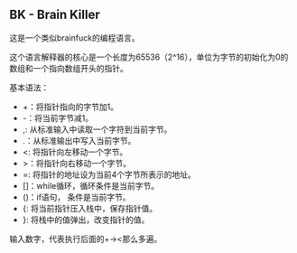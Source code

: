 ## BK - Brain Killer
这是一个类似brainfuck的编程语言。

这个语言解释器的核心是一个长度为65536（2^16），单位为字节的初始化为0的数组和一个指向数组开头的指针。

基本语法：
- +：将指针指向的字节加1。
- -：将当前字节减1。
- ,: 从标准输入中读取一个字符到当前字节。
- .：从标准输出中写入当前字节。
- <: 将指针向左移动一个字节。
- \>：将指针向右移动一个字节。
- =: 将指针的地址设为当前4个字节所表示的地址。
- []：while循环，循环条件是当前字节。
- ()：if语句， 条件是当前字节。
- {: 将当前指针压入栈中，保存指针值。
- }: 将栈中的值弹出，改变指针的值。

输入数字，代表执行后面的+-><那么多遍。
